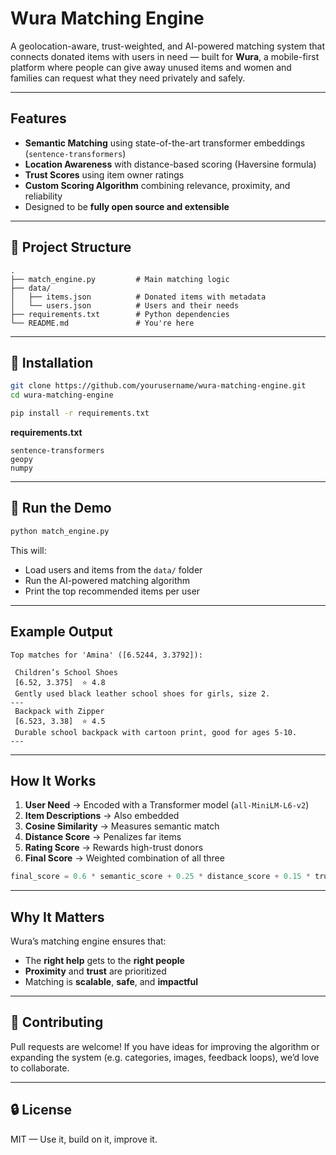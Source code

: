 
#  Wura Matching Engine

A geolocation-aware, trust-weighted, and AI-powered matching system that connects donated items with users in need — built for **Wura**, a mobile-first platform where people can give away unused items and women and families can request what they need privately and safely.

---

##  Features

-  **Semantic Matching** using state-of-the-art transformer embeddings (`sentence-transformers`)
-  **Location Awareness** with distance-based scoring (Haversine formula)
-  **Trust Scores** using item owner ratings
-  **Custom Scoring Algorithm** combining relevance, proximity, and reliability
-  Designed to be **fully open source and extensible**

---

## 📁 Project Structure

```
.
├── match_engine.py         # Main matching logic
├── data/
│   ├── items.json          # Donated items with metadata
│   └── users.json          # Users and their needs
├── requirements.txt        # Python dependencies
└── README.md               # You're here
```

---

## 🔧 Installation

```bash
git clone https://github.com/yourusername/wura-matching-engine.git
cd wura-matching-engine

pip install -r requirements.txt
```

**requirements.txt**
```
sentence-transformers
geopy
numpy
```

---

## 🧪 Run the Demo

```bash
python match_engine.py
```

This will:
- Load users and items from the `data/` folder
- Run the AI-powered matching algorithm
- Print the top recommended items per user

---

##  Example Output

```
Top matches for 'Amina' ([6.5244, 3.3792]):

 Children’s School Shoes
 [6.52, 3.375]  ⭐ 4.8
 Gently used black leather school shoes for girls, size 2.
---
 Backpack with Zipper
 [6.523, 3.38]  ⭐ 4.5
 Durable school backpack with cartoon print, good for ages 5-10.
---
```

---

##  How It Works

1. **User Need** → Encoded with a Transformer model (`all-MiniLM-L6-v2`)
2. **Item Descriptions** → Also embedded
3. **Cosine Similarity** → Measures semantic match
4. **Distance Score** → Penalizes far items
5. **Rating Score** → Rewards high-trust donors
6. **Final Score** → Weighted combination of all three

```python
final_score = 0.6 * semantic_score + 0.25 * distance_score + 0.15 * trust_score
```

---

##  Why It Matters

Wura’s matching engine ensures that:
- The **right help** gets to the **right people**
- **Proximity** and **trust** are prioritized
- Matching is **scalable**, **safe**, and **impactful**

---

## 👥 Contributing

Pull requests are welcome! If you have ideas for improving the algorithm or expanding the system (e.g. categories, images, feedback loops), we’d love to collaborate.

---

## 🔒 License

MIT — Use it, build on it, improve it.
